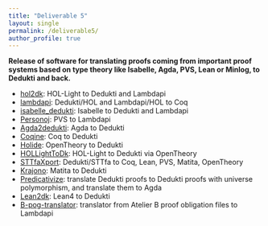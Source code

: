 ```yaml
---
title: "Deliverable 5"
layout: single
permalink: /deliverable5/
author_profile: true
---
```


**Release of software for translating proofs coming from important proof systems based on type theory like Isabelle, Agda, PVS, Lean or Minlog, to Dedukti and back.**

- [hol2dk](https://github.com/Deducteam/hol2dk): HOL-Light to Dedukti and Lambdapi
- [lambdapi](https://lambdapi.readthedocs.io/en/latest/options.html#export): Dedukti/HOL and Lambdapi/HOL to Coq
- [isabelle_dedukti](https://github.com/Deducteam/isabelle_dedukti): Isabelle to Dedukti and Lambdapi
- [Personoj](https://github.com/Deducteam/personoj): PVS to Lambdapi
- [Agda2dedukti](https://github.com/Deducteam/Agda2Dedukti): Agda to Dedukti
- [Coqine](https://github.com/Deducteam/CoqInE): Coq to Dedukti
- [Holide](https://github.com/Deducteam/Holide): OpenTheory to Dedukti
- [HOLLightToDk](https://github.com/Deducteam/HOLLightToDk): HOL-Light to Dedukti via OpenTheory
- [STTfaXport](https://github.com/Deducteam/sttfaxport): Dedukti/STTfa to Coq, Lean, PVS, Matita, OpenTheory
- [Krajono](https://github.com/Deducteam/Krajono): Matita to Dedukti
- [Predicativize](https://github.com/Deducteam/predicativize): translate Dedukti proofs to Dedukti proofs with universe polymorphism, and translate them to Agda 
- [Lean2dk](https://github.com/Deducteam/lean2dk): Lean4 to Dedukti
- [B-pog-translator](https://github.com/Deducteam/B-pog-translator): translator from Atelier B proof obligation files to Lambdapi
